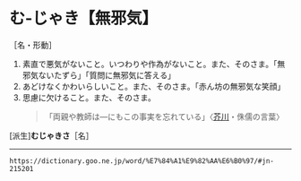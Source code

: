 # む‐じゃき【無邪気】

［名・形動］

1. 素直で悪気がないこと。いつわりや作為がないこと。また、そのさま。「無邪気ないたずら」「質問に無邪気に答える」
2. あどけなくかわいらしいこと。また、そのさま。「赤ん坊の無邪気な笑顔」
3. 思慮に欠けること。また、そのさま。
    >「両親や教師は―にもこの事実を忘れている」〈[芥川](https://dictionary.goo.ne.jp/word/person/%E8%8A%A5%E5%B7%9D%E7%AB%9C%E4%B9%8B%E4%BB%8B/#jn-2828)・侏儒の言葉〉
        

\[派生\]**むじゃきさ**［名］

---
`https://dictionary.goo.ne.jp/word/%E7%84%A1%E9%82%AA%E6%B0%97/#jn-215201`
